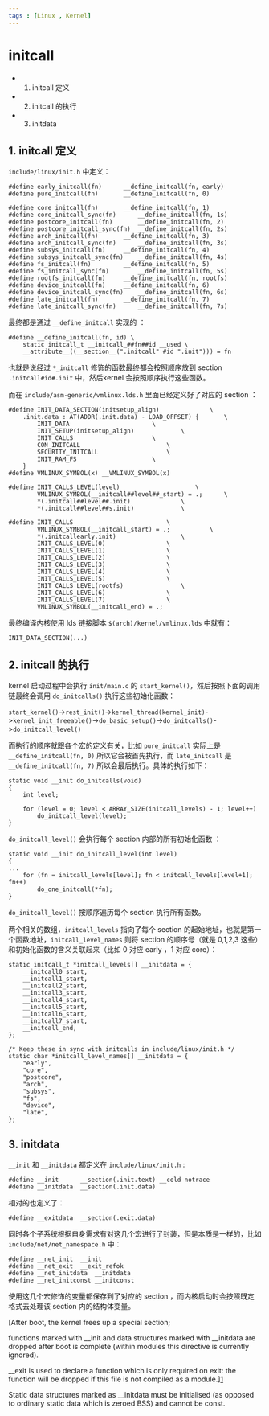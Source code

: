 ```yaml
---
tags : [Linux , Kernel]
---
```


initcall
=========

<!-- MarkdownTOC -->

- 1. initcall 定义
- 2. initcall 的执行
- 3. initdata

<!-- /MarkdownTOC -->


## 1. initcall 定义

`include/linux/init.h` 中定义：

```
#define early_initcall(fn)      __define_initcall(fn, early)
#define pure_initcall(fn)       __define_initcall(fn, 0)

#define core_initcall(fn)       __define_initcall(fn, 1)
#define core_initcall_sync(fn)      __define_initcall(fn, 1s)
#define postcore_initcall(fn)       __define_initcall(fn, 2)
#define postcore_initcall_sync(fn)  __define_initcall(fn, 2s)
#define arch_initcall(fn)       __define_initcall(fn, 3)
#define arch_initcall_sync(fn)      __define_initcall(fn, 3s)
#define subsys_initcall(fn)     __define_initcall(fn, 4)
#define subsys_initcall_sync(fn)    __define_initcall(fn, 4s)
#define fs_initcall(fn)         __define_initcall(fn, 5)
#define fs_initcall_sync(fn)        __define_initcall(fn, 5s)
#define rootfs_initcall(fn)     __define_initcall(fn, rootfs)
#define device_initcall(fn)     __define_initcall(fn, 6)
#define device_initcall_sync(fn)    __define_initcall(fn, 6s)
#define late_initcall(fn)       __define_initcall(fn, 7)
#define late_initcall_sync(fn)      __define_initcall(fn, 7s)
```

最终都是通过 `__define_initcall` 实现的 ：

```
#define __define_initcall(fn, id) \
    static initcall_t __initcall_##fn##id __used \
    __attribute__((__section__(".initcall" #id ".init"))) = fn
```

也就是说经过 `*_initcall` 修饰的函数最终都会按照顺序放到 section `.initcall#id#.init` 中，然后kernel 会按照顺序执行这些函数。
 
而在 `include/asm-generic/vmlinux.lds.h` 里面已经定义好了对应的 section ：

```
#define INIT_DATA_SECTION(initsetup_align)              \
    .init.data : AT(ADDR(.init.data) - LOAD_OFFSET) {       \
        INIT_DATA                       \
        INIT_SETUP(initsetup_align)             \
        INIT_CALLS                      \
        CON_INITCALL                        \
        SECURITY_INITCALL                   \
        INIT_RAM_FS                     \
    }
#define VMLINUX_SYMBOL(x) __VMLINUX_SYMBOL(x)

#define INIT_CALLS_LEVEL(level)                     \
        VMLINUX_SYMBOL(__initcall##level##_start) = .;      \
        *(.initcall##level##.init)              \
        *(.initcall##level##s.init)             \

#define INIT_CALLS                          \
        VMLINUX_SYMBOL(__initcall_start) = .;           \
        *(.initcallearly.init)                  \
        INIT_CALLS_LEVEL(0)                 \
        INIT_CALLS_LEVEL(1)                 \
        INIT_CALLS_LEVEL(2)                 \
        INIT_CALLS_LEVEL(3)                 \
        INIT_CALLS_LEVEL(4)                 \
        INIT_CALLS_LEVEL(5)                 \
        INIT_CALLS_LEVEL(rootfs)                \
        INIT_CALLS_LEVEL(6)                 \
        INIT_CALLS_LEVEL(7)                 \
        VMLINUX_SYMBOL(__initcall_end) = .;

```

最终编译内核使用 lds 链接脚本 `$(arch)/kernel/vmlinux.lds` 中就有：

```
INIT_DATA_SECTION(...)
```

## 2. initcall 的执行

kernel 启动过程中会执行 `init/main.c` 的 `start_kernel()`，然后按照下面的调用链最终会调用 `do_initcalls()` 执行这些初始化函数：

`start_kernel()`->`rest_init()`->`kernel_thread(kernel_init)`->`kernel_init_freeable()`->`do_basic_setup()`->`do_initcalls()`->`do_initcall_level()`

而执行的顺序就跟各个宏的定义有关，比如 `pure_initcall` 实际上是 `__define_initcall(fn, 0)` 所以它会被首先执行，而 `late_initcall` 是 `__define_initcall(fn, 7)` 所以会最后执行。具体的执行如下：

```
static void __init do_initcalls(void)
{
    int level;

    for (level = 0; level < ARRAY_SIZE(initcall_levels) - 1; level++)
        do_initcall_level(level);
}
```

`do_initcall_level()` 会执行每个 section 内部的所有初始化函数 ：

```
static void __init do_initcall_level(int level)
{
...
    for (fn = initcall_levels[level]; fn < initcall_levels[level+1]; fn++)
        do_one_initcall(*fn);
}
```

`do_initcall_level()` 按顺序遍历每个 section 执行所有函数。


两个相关的数组，`initcall_levels` 指向了每个 section 的起始地址，也就是第一个函数地址，`initcall_level_names` 则将 section 的顺序号（就是 0,1,2,3 这些）和初始化函数的含义关联起来（比如 0 对应 early ，1 对应 core）：

```
static initcall_t *initcall_levels[] __initdata = {
    __initcall0_start,
    __initcall1_start,
    __initcall2_start,
    __initcall3_start,
    __initcall4_start,
    __initcall5_start,
    __initcall6_start,
    __initcall7_start,
    __initcall_end,
};

/* Keep these in sync with initcalls in include/linux/init.h */
static char *initcall_level_names[] __initdata = {
    "early",
    "core",
    "postcore",
    "arch",
    "subsys",
    "fs",
    "device",
    "late",
};
```

## 3. initdata

`__init` 和 `__initdata` 都定义在 `include/linux/init.h` :

```
#define __init      __section(.init.text) __cold notrace
#define __initdata  __section(.init.data)               
```

相对的也定义了：

```
#define __exitdata  __section(.exit.data)
```

同时各个子系统根据自身需求有对这几个宏进行了封装，但是本质是一样的，比如 `include/net/net_namespace.h` 中：

```
#define __net_init  __init         
#define __net_exit  __exit_refok   
#define __net_initdata  __initdata 
#define __net_initconst __initconst
```

使用这几个宏修饰的变量都保存到了对应的 section ，而内核启动时会按照既定格式去处理该 section 内的结构体变量。

[After boot, the kernel frees up a special section;

functions marked with __init and data structures marked with __initdata are dropped after boot is complete (within modules this directive is currently ignored).

__exit is used to declare a function which is only required on exit: the function will be dropped if this file is not compiled as a module.][1]

Static data structures marked as __initdata must be initialised (as opposed to ordinary static data which is zeroed BSS) and cannot be const.

[1]: https://www.kernel.org/doc/htmldocs/kernel-hacking/














